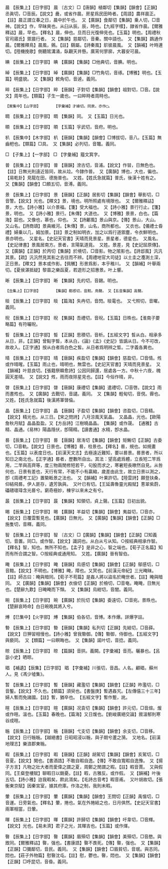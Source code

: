 <!-- { "loadSidebar": true } -->
晨	【辰集上】【日字部】	晨	〔古文〕□【唐韻】植鄰切【集韻】【韻會】【正韻】丞眞切，□音辰。【說文】曟，或省作晨。房星爲民田時者。【周語】農祥晨正。【註】晨正謂立春之日，晨中於午也。　又【廣韻】食鄰切【集韻】乗人切，□音神。【說文】作，早昧爽也。从臼从辰。辰，時也。【九經字樣】，隷省作晨。【爾雅釋詁】晨，早也。【釋名】晨，伸也。旦而日光復伸見也。【玉篇】明也。【周禮秋官司寤氏】禦晨行者。　又【集韻】慈鄰切，音秦。關中語也。　又【集韻】鷐通作晨。【爾雅釋鳥】晨風，鸇。【註】鷂屬。【詩秦風】鴥彼晨風。　又【韻補】叶時連切。【陸機挽歌】側聽隂溝涌，臥觀天井懸。廣宵何寥廓，大暮安可晨。

晪	【辰集上】【日字部】	晪	【廣韻】【集韻】□他典切，音腆。明也。

晫	【辰集上】【日字部】	晫	【廣韻】【集韻】□竹角切，音琢。【博雅】明也。【玉篇】明盛貌。　又【集韻】敕角切，音逴。義同。

晬	【辰集上】【日字部】	晬	【唐韻】子對切【集韻】【韻會】祖對切，□音。【說文】周年也。【類篇】子生一歲也。一曰晬時者周時也。

	【寅集中】【山字部】		【字彙補】才緣切。同泉。亦作□。

晭	【辰集上】【日字部】	晭	【集韻】同。　又【玉篇】日光也。

暊	【辰集上】【日字部】	暊	【玉篇】孚武切，音府。明也。

朳	【辰集中】【木字部】	朳	【唐韻】【集韻】【韻會】□博拔切，音八。【玉篇】無齒杷也。【類篇】□具。　又【集韻】必列切，音鼈。義同。

□	【子集上】【一字部】	□	【字彙補】籀文箕字。

普	【辰集上】【日字部】	普	【唐韻】滂古切，音浦。【說文】作暜，日無色也。【註】日無光則遠近皆同，故从竝。今隷作普。　又【廣韻】博也，大也，徧也。【易乾卦】見龍在田，德施普也。　又姓。【姓氏急就篇】普氏，後漢十姓有之。　又【集韻】【韻會】□頗五切，音溥。義同。

景	【辰集上】【日字部】	景	【唐韻】【正韻】居影切【集韻】【韻會】舉影切，□音警。【說文】光也。【釋文】景，境也。明所照處有境限也。　又【爾雅釋詁】景，大也。【詩小雅】以介景福。【箋】受大福也。　又【詩小雅】景行行止。【箋】景，明也。　又【詩小雅】景行。【朱傳】大道也。　又【博雅】景景，白也。【篇海】韶也。又像也，慕也，仰也。　又【詩鄘風】景山與京。【傳】景山，大山。　又山名。【詩商頌】景員維河。【朱傳】景，山名，商所都也。　又衣也。【儀禮士昏禮】婦乗以几，姆加景。【註】景之制如明衣，加之以爲行道禦塵，令衣鮮明也。景亦明也。　又星名。【史記天官書】天晴而見景星。景星者，德星也。　又風名。【史記律書】景風居南方。景者，言陽氣道竟。　又姓。景差，見【史記屈原傳】。　又【廣韻】【正韻】於丙切【集韻】於境切，□音影。物之隂影也。【詩邶風】汎汎其景。【疏】汎汎然見其影之去往而不辨。【周禮地官大司徒】以土圭之灋測土深，正日景。【釋文】景本或作影。【佩觽】形景爲影，本乎稚川。　又【韻補】叶舉兩切。【夏侯湛抵疑】黎苗之樂函夏，若遊形之招惠景。叶上響。

晰	【辰集上】【日字部】	晰	【集韻】先的切，音錫。明也。

	【丑集上】【口字部】		【集韻】都感切，音黕。鳥聲。　又【五音集韻】高聲。

晱	【辰集上】【日字部】	晱	【篇海】失冉切，音閃。晱電也。　又弋照切，音曜。義同。

晲	【辰集上】【日字部】	晲	【集韻】吾禮切，音堄。【玉篇】日昳也。【淮南子要略篇】有符曮晲。

晳	【辰集上】【日字部】	晳	【正韻】思積切，音析。【五經文字】晳从白。相承多从日，非。【正韻】曾點字晳，本从白，《論》《孟》《史記》皆譌从日。今不可改，故收入。【正字通】按从白者爲白色之皙。从日者爲明辨之晳。二字義各異也。

晴	【辰集上】【日字部】	晴	【唐韻】疾盈切【集韻】【韻會】慈盈切，□音情。夝或作晴暒。【玉篇】雨止也，晴明也，無雲也。【史記天官書】天晴而見景星。　又【韻補】叶慈良切。【張籍祭韓愈詩】公因同歸還，居處各一方。中秋十六夜，魄圓天差晴。　又【說文】夝，雨而夜除星見也。【註】今俗作晴，非。

晵	【辰集上】【日字部】	晵	【唐韻】康禮切【集韻】遣禮切，□音啓。【說文】雨而晝夝也。　又【廣韻】去戰切，音譴。義同。　又【集韻】輕甸切，音俔。霽也。　又姓。【姓氏急就篇】後漢將軍晵倫。

晶	【辰集上】【日字部】	晶	【唐韻】子盈切【集韻】【韻會】咨盈切，□音精。【說文】精光也。从三日。【宋之問詩】八月涼風天氣晶。　又晶晶，光也。【歐陽詹秋月賦】晶晶盈盈。又【方岳詩】江樹曉晶晶。　【集韻】或作晟。　【通雅】古精、晶通。《易林》陽晶隱伏，卽陽精。【讀書通】水精，卽水晶。

晷	【辰集上】【日字部】	晷	【唐韻】居洧切【集韻】【韻會】矩鮪切【正韻】古委切，□音軌。【說文】日景也。【博雅】晷，柱景也。【釋名】晷，規也。如規畫也。【玉篇】以表度日也。【前漢天文志】去極遠近難知，要以晷景。晷景者，所以知日之南北也。【正字通】晷者，歷數所自出。其法：望高處爲體，立長短二竿爲用，二竿與高齊等，度三物兩閒修短若干，句股而求之，寒暑短長暸然自見。从咎何也，日景有差也，天行有常，不能不小有贏縮，歲差由此生，故立日景以測之，卽《周禮考工記》置槷眡景之法也。　又【韻補】叶果許切。【陸雲詩】願登扶桑，仰結飛晷。伊人匪存，遺芳孰與。　又叶已有切。【王延壽魯靈光殿賦】蔥翠紫蔚，礧碨瓌瑋含光晷兮。窮奇極妙，棟宇以來未之有兮。

晸	【辰集上】【日字部】	晸	【集韻】知領切，貞上聲。【玉篇】日初出貌。

晹	【辰集上】【日字部】	晹	【廣韻】羊益切【集韻】【韻會】夷益切，□音亦。【說文】日覆雲暫見也。【廣韻】日無光。　又【廣韻】【集韻】【韻會】【正韻】□施隻切，音釋。義同。

智	【辰集上】【日字部】	智	〔古文〕□【廣韻】【集韻】【韻會】【正韻】□知義切，音置。同□。或作智。【說文】識詞也。从白从亏从知。○按經典相承作智。【釋名】智，知也。無所不知也。【孟子】是非之心，智之端也。【荀子正名篇】知而有所合謂之智。○按經典或通用知。　又姓。【廣韻】晉有智伯。

晻	【辰集上】【日字部】	晻	【唐韻】烏感切【集韻】【韻會】【正韻】鄔感切，□音黯。【說文】不明也。【博雅】晻，障也。又冥也。【前漢元帝紀】三光晻昧。【註】師古曰：晻與暗同。【荀子不苟篇】是姦人將以盜名於晻世者。【註】晻與暗同。　又【廣韻】【集韻】【韻會】衣儉切【正韻】於檢切，□音奄。晻晻，日無光也。【楚辭九歎】日晻晻而下頹。　又【集韻】烏紺切，音闇。義同。

晼	【辰集上】【日字部】	晼	【廣韻】於阮切【集韻】委遠切，□音宛。景昳也。【楚辭哀時命】白日晼晚其將入兮。

煿	【巳集中】【火字部】	煿	【集韻】伯各切，音博。本作爆。詳爆字註。

暬	【辰集上】【日字部】	暬	【唐韻】【集韻】私列切【正韻】先結切，□音薛。【說文】日狎習相慢也。【詩小雅】曾我暬御。【傳】暬御，侍御也。【五經文字】與褻同。　又【類篇】一曰瞑晦也。　又【集韻】諾叶切，音捻。義同。

晾	【辰集上】【日字部】	晾	【篇韻】音拱。義闕。【字彙補】音亮。曬暴也。【呂毖小史】晒晾。

晿	【補遺】【辰集】【日字部】	晿	【字彙補】川張切，音昌。人名。顧晿，蘇州人。見《馮少墟集》。

暂	【辰集上】【日字部】	暫	【唐韻】藏濫切【集韻】【韻會】【正韻】昨濫切，□音鏨。【說文】不久也。【類篇】須臾也。【書盤庚】暫遇姦宄。【左傳僖三十三年】婦人暫而免諸國。【註】暫，猶卒也。　【五經文字】暫作蹔，訛。

暄	【辰集上】【日字部】	暄	【廣韻】况袁切【集韻】【韻會】許元切，□音煊。煖或作暄。溫也。【玉篇】春晚也。【篇海】又日煖也。【劉峻廣絕交論】敘溫郁則寒谷成暄。

暆	【辰集上】【日字部】	暆	【唐韻】弋支切【集韻】【韻會】余支切，□音移。【說文】日行暆暆。【越絕書】日昭昭浸以暆，與子期兮蘆之漪。　又地名。【前漢地理志】樂浪郡東暆。

暇	【辰集上】【日字部】	暇	【唐韻】【正韻】胡駕切【集韻】【韻會】亥駕切，□音夏。【說文】閑也。【書酒誥】不敢自暇自逸。【傳】不敢自寬暇自逸豫。　又【揚子方言】凡物之壯大者而愛偉之謂之夏，周鄭之閒謂之暇。【註】暇音賈。　又與假同。【王粲登樓賦】聊暇日以銷憂。【註】暇，古雅反。或作假。　又【韻補】叶後五切。【詩小雅】迨我暇矣，飮此湑矣。【毛詩古音考】暇音甫。　又叶胡故切。【張衡東京賦】因秦宮室，據其府庫。作洛之制，我則未暇。

暈	【辰集上】【日字部】	暈	【廣韻】【集韻】【韻會】王問切【正韻】禹慍切，□音運。日旁氣也。【釋名】暈，捲也。氣在外捲結之也，日月俱然。【史記天官書】兩軍相當，日暈。

暉	【辰集上】【日字部】	暉	【廣韻】許歸切【集韻】【韻會】吁韋切，□音輝。【說文】光也。【易未濟】君子之光，其暉吉也。【玉篇】或作煇。

暋	【辰集上】【日字部】	暋	【廣韻】眉殞切【集韻】【韻會】美殞切，□音愍。與敃同。【爾雅釋詁】暋，强也。【書康誥】暋不畏死。【傳】暋，强也。　又【集韻】【正韻】□彌鄰切，音民。義同。　又【集韻】【韻會】□眉貧切，音珉。與忞同。悶也。【莊子外物篇】慰暋沈屯。【註】慰，鬱也。暋，悶也。　又【集韻】【韻會】【正韻】□呼昆切，音昏。義同。

